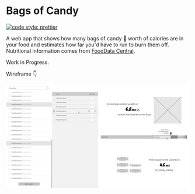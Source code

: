 # Bags of Candy
[![code style: prettier](https://img.shields.io/badge/code_style-prettier-ff69b4.svg?style=flat-square)](https://github.com/prettier/prettier)

A web app that shows how many bags of candy :candy: worth of calories are in your food and estimates how far you'd have to run to burn them off. Nutritional information comes from [FoodData Central](https://fdc.nal.usda.gov/index.html).

Work in Progress.

Wireframe :point_down:

![](images/wireframe.png)